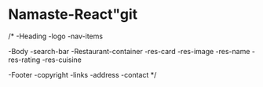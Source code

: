 # Namaste-React"git

/*
-Heading
 -logo
 -nav-items

 -Body
    -search-bar
    -Restaurant-container
      -res-card
        -res-image
        -res-name
        -res-rating
        -res-cuisine

-Footer
 -copyright
 -links
 -address
 -contact
*/


